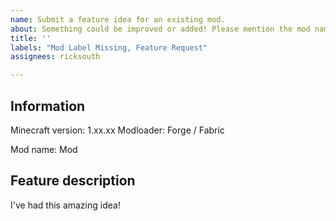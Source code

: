 ```yaml
---
name: Submit a feature idea for an existing mod.
about: Something could be improved or added! Please mention the mod name your feature request is for.
title: ''
labels: "Mod Label Missing, Feature Request"
assignees: ricksouth

---
```


## **Information**
Minecraft version: 1.xx.xx
Modloader: Forge / Fabric

Mod name: Mod


## **Feature description**
I've had this amazing idea!
